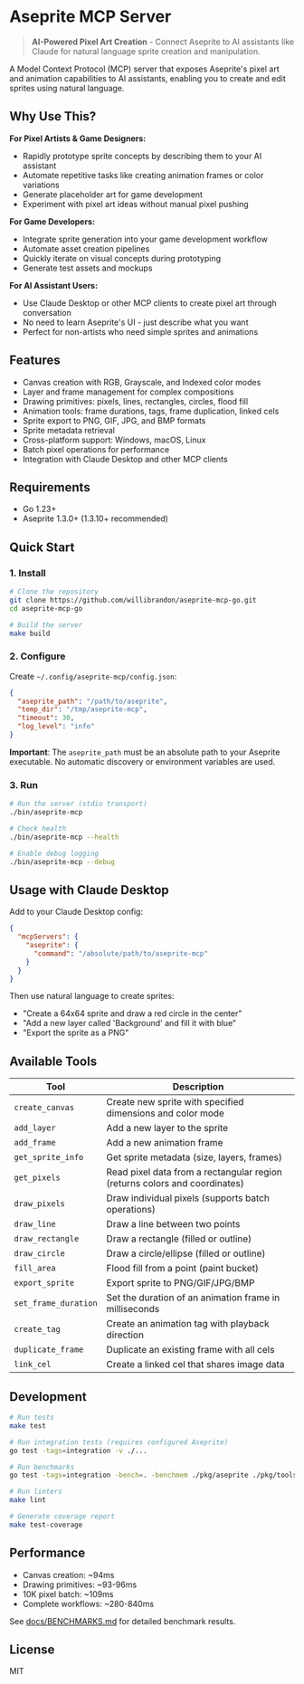 # Aseprite MCP Server

> **AI-Powered Pixel Art Creation** - Connect Aseprite to AI assistants like Claude for natural language sprite creation and manipulation.

A Model Context Protocol (MCP) server that exposes Aseprite's pixel art and animation capabilities to AI assistants, enabling you to create and edit sprites using natural language.

## Why Use This?

**For Pixel Artists & Game Designers:**
- Rapidly prototype sprite concepts by describing them to your AI assistant
- Automate repetitive tasks like creating animation frames or color variations
- Generate placeholder art for game development
- Experiment with pixel art ideas without manual pixel pushing

**For Game Developers:**
- Integrate sprite generation into your game development workflow
- Automate asset creation pipelines
- Quickly iterate on visual concepts during prototyping
- Generate test assets and mockups

**For AI Assistant Users:**
- Use Claude Desktop or other MCP clients to create pixel art through conversation
- No need to learn Aseprite's UI - just describe what you want
- Perfect for non-artists who need simple sprites and animations

## Features

- Canvas creation with RGB, Grayscale, and Indexed color modes
- Layer and frame management for complex compositions
- Drawing primitives: pixels, lines, rectangles, circles, flood fill
- Animation tools: frame durations, tags, frame duplication, linked cels
- Sprite export to PNG, GIF, JPG, and BMP formats
- Sprite metadata retrieval
- Cross-platform support: Windows, macOS, Linux
- Batch pixel operations for performance
- Integration with Claude Desktop and other MCP clients

## Requirements

- Go 1.23+
- Aseprite 1.3.0+ (1.3.10+ recommended)

## Quick Start

### 1. Install

```bash
# Clone the repository
git clone https://github.com/willibrandon/aseprite-mcp-go.git
cd aseprite-mcp-go

# Build the server
make build
```

### 2. Configure

Create `~/.config/aseprite-mcp/config.json`:

```json
{
  "aseprite_path": "/path/to/aseprite",
  "temp_dir": "/tmp/aseprite-mcp",
  "timeout": 30,
  "log_level": "info"
}
```

**Important**: The `aseprite_path` must be an absolute path to your Aseprite executable. No automatic discovery or environment variables are used.

### 3. Run

```bash
# Run the server (stdio transport)
./bin/aseprite-mcp

# Check health
./bin/aseprite-mcp --health

# Enable debug logging
./bin/aseprite-mcp --debug
```

## Usage with Claude Desktop

Add to your Claude Desktop config:

```json
{
  "mcpServers": {
    "aseprite": {
      "command": "/absolute/path/to/aseprite-mcp"
    }
  }
}
```

Then use natural language to create sprites:
- "Create a 64x64 sprite and draw a red circle in the center"
- "Add a new layer called 'Background' and fill it with blue"
- "Export the sprite as a PNG"

## Available Tools

| Tool | Description |
|------|-------------|
| `create_canvas` | Create new sprite with specified dimensions and color mode |
| `add_layer` | Add a new layer to the sprite |
| `add_frame` | Add a new animation frame |
| `get_sprite_info` | Get sprite metadata (size, layers, frames) |
| `get_pixels` | Read pixel data from a rectangular region (returns colors and coordinates) |
| `draw_pixels` | Draw individual pixels (supports batch operations) |
| `draw_line` | Draw a line between two points |
| `draw_rectangle` | Draw a rectangle (filled or outline) |
| `draw_circle` | Draw a circle/ellipse (filled or outline) |
| `fill_area` | Flood fill from a point (paint bucket) |
| `export_sprite` | Export sprite to PNG/GIF/JPG/BMP |
| `set_frame_duration` | Set the duration of an animation frame in milliseconds |
| `create_tag` | Create an animation tag with playback direction |
| `duplicate_frame` | Duplicate an existing frame with all cels |
| `link_cel` | Create a linked cel that shares image data |

## Development

```bash
# Run tests
make test

# Run integration tests (requires configured Aseprite)
go test -tags=integration -v ./...

# Run benchmarks
go test -tags=integration -bench=. -benchmem ./pkg/aseprite ./pkg/tools

# Run linters
make lint

# Generate coverage report
make test-coverage
```

## Performance

- Canvas creation: ~94ms
- Drawing primitives: ~93-96ms
- 10K pixel batch: ~109ms
- Complete workflows: ~280-840ms

See [docs/BENCHMARKS.md](docs/BENCHMARKS.md) for detailed benchmark results.

## License

MIT
